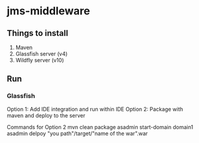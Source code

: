 # jms-middleware

## Things to install
1. Maven
2. Glassfish server (v4)
3. Wildfly server (v10)


## Run 
### Glassfish
Option 1: Add IDE integration and run within IDE
Option 2: Package with maven and deploy to the server

Commands for Option 2
mvn clean package
asadmin start-domain domain1
asadmin delpoy "you path"/target/"name of the war".war

